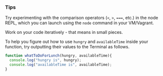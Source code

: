 ### Tips

Try experimenting with the comparison operators (`<`, `>`, `===`, etc.) in the node REPL, which you can launch using the `node` command in your VM/Vagrant.

Work on your code iteratively - that means in small pieces. 

To help you figure out how to use `hungry` and `availableTime` inside your function, try outputting their values to the Terminal as follows.

```javascript
function whatToDoForLunch(hungry, availableTime){
  console.log("hungry is", hungry);
  console.log("availableTime is", availableTime);
}
```
